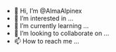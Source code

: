 - 👋 Hi, I’m @AlmaAlpinex
- 👀 I’m interested in ...
- 🌱 I’m currently learning ...
- 💞️ I’m looking to collaborate on ...
- 📫 How to reach me ...

<!---
AlmaAlpinex/AlmaAlpinex is a ✨ special ✨ repository because its `README.md` (this file) appears on your GitHub profile.
You can click the Preview link to take a look at your changes.
--->
